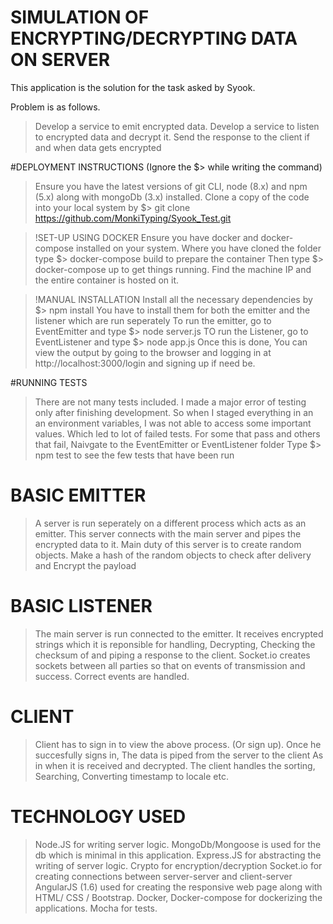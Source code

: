 # SIMULATION OF ENCRYPTING/DECRYPTING DATA ON SERVER

This application is the solution for the task asked by Syook.

Problem is as follows.
> Develop a service to emit encrypted data.
> Develop a service to listen to encrypted data and decrypt it.
> Send the response to the client if and when data gets encrypted


#DEPLOYMENT INSTRUCTIONS
(Ignore the $> while writing the command)
> Ensure you have the latest versions of git CLI, node (8.x) and npm (5.x) along with mongoDb (3.x) installed.
> Clone a copy of the code into your local system by $> git clone https://github.com/MonkiTyping/Syook_Test.git

> !SET-UP USING DOCKER
> Ensure you have docker and docker-compose installed on your system.
> Where you have cloned the folder type $> docker-compose build to prepare the container
> Then type $> docker-compose up to get things running. Find the machine IP and the entire container is hosted on it.

> !MANUAL INSTALLATION
> Install all the necessary dependencies by $> npm install
> You have to install them for both the emitter and the listener which are run seperately
> To run the emitter, go to EventEmitter and type $> node server.js
> TO run the Listener, go to EventListener and type $> node app.js
> Once this is done, You can view the output by going to the browser and logging in at http://localhost:3000/login and signing up if need be.


#RUNNING TESTS
> There are not many tests included. I made a major error of testing only after finishing development. So when I staged everything in an an environment variables,
> I was not able to access some important values. Which led to lot of failed tests. For some that pass and others that fail,
> Naivgate to the EventEmitter or EventListener folder
> Type $> npm test to see the few tests that have been run



# BASIC EMITTER

> A server is run seperately on a different process which acts as an emitter.
> This server connects with the main server and pipes the encrypted data to it.
> Main duty of this server is to create random objects.
> Make a hash of the random objects to check after delivery and
> Encrypt the payload


# BASIC LISTENER

> The main server is run connected to the emitter. 
> It receives encrypted strings which it is reponsible for handling, Decrypting,
> Checking the checksum of and piping a response to the client.
> Socket.io creates sockets between all parties so that on events of transmission and success.
> Correct events are handled.


# CLIENT
> Client has to sign in to view the above process. (Or sign up). 
> Once he succesfully signs in, The data is piped from the server to the client
> As in when it is received and decrypted. The client handles the sorting, Searching, 
> Converting timestamp to locale etc.


# TECHNOLOGY USED
> Node.JS for writing server logic. MongoDb/Mongoose is used for the db which is minimal in this application.
> Express.JS for abstracting the writing of server logic.
> Crypto for encryption/decryption
> Socket.io for creating connections between server-server and client-server
> AngularJS (1.6) used for creating the responsive web page along with HTML/ CSS / Bootstrap.
> Docker, Docker-compose for dockerizing the applications.
> Mocha for tests.

